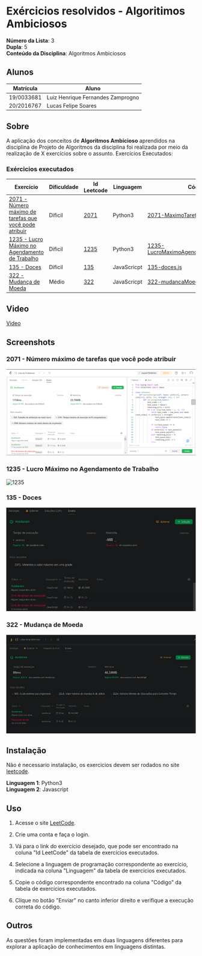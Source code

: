 # Exércicios resolvidos - Algoritimos Ambiciosos

**Número da Lista**: 3<br>
**Dupla**: 5 <br>
**Conteúdo da Disciplina**: Algoritmos Ambiciosos<br>

## Alunos
|Matrícula | Aluno |
| -- | -- |
| 19/0033681  | Luiz Henrique Fernandes Zamprogno |
| 20/2016767  | Lucas Felipe Soares |

## Sobre 

A aplicação dos conceitos de **Algoritmos Ambicioso** aprendidos na disciplina de Projeto de Algoritmos da disciplina foi realizada por meio da realização de X exercícios sobre o assunto. Exercícios Executados:

### Exércicios executados

| Exercício | Dificuldade | Id Leetcode | Linguagem | Código |
| -- | -- | -- | -- | -- |
| [2071 - Número máximo de tarefas que você pode atribuir](link) | Dificil | [2071](https://leetcode.com/problems/maximum-number-of-tasks-you-can-assign/description/) | Python3 | [2071-MaximoTarefasAtribuir.py](https://github.com/lucasfs1007/Grafos1_ExerciciosResolvidos/blob/master/2071-MaximoTarefasAtribuir.py) |
| [1235 - Lucro Máximo no Agendamento de Trabalho](link) | Dificil | [1235](https://leetcode.com/problems/maximum-profit-in-job-scheduling/description/) | Python3 | [1235-LucroMaximoAgendamentoTrabalhor.py](https://github.com/lucasfs1007/Grafos1_ExerciciosResolvidos/blob/master/1235-LucroMaximoAgendamentoTrabalhor.py) |
| [135 - Doces](https://github.com/projeto-de-algoritmos/AlgoritmosAmbiciosos_ExerciciosResolvidos/blob/master/135-doce.pdf) | Dificil | [135](https://leetcode.com/problems/candy/description/) | JavaScricpt| [135-doces.js](https://github.com/projeto-de-algoritmos/AlgoritmosAmbiciosos_ExerciciosResolvidos/blob/master/135-doces.js) |
| [322 - Mudança de Moeda](https://github.com/projeto-de-algoritmos/AlgoritmosAmbiciosos_ExerciciosResolvidos/blob/master/322-mudancaMoeda.pdf) | Médio | [322](https://leetcode.com/problems/coin-change/description/) | JavaScricpt| [322-mudancaMoeda.js](https://github.com/projeto-de-algoritmos/AlgoritmosAmbiciosos_ExerciciosResolvidos/blob/master/322-mudancaMoeda.js) |

## Video

[Video](https://youtu.be/)

## Screenshots

### 2071 - Número máximo de tarefas que você pode atribuir

![2360](2071-MaximoTarefasAtribuir.png)

### 1235 - Lucro Máximo no Agendamento de Trabalho

![1235](1235-LucroMaximoAgendamentoTrabalhor.png)

### 135 - Doces

![135](135-tentativa.png)

### 322 - Mudança de Moeda

![322](322-tentativa.png)

## Instalação 

Não é necessario instalação, os exercicios devem ser rodados no site [leetcode]([link](https://leetcode.com/problemset/all/)).

**Linguagem 1**: Python3<br>
**Linguagem 2**: Javascript<br>

## Uso

1. Acesse o site [LeetCode](https://leetcode.com/problemset/all/).

2. Crie uma conta e faça o login.

3. Vá para o link do exercício desejado, que pode ser encontrado na coluna "Id LeetCode" da tabela de exercícios executados.

4. Selecione a linguagem de programação correspondente ao exercício, indicada na coluna "Linguagem" da tabela de exercícios executados.

5. Copie o código correspondente encontrado na coluna "Código" da tabela de exercícios executados.

6. Clique no botão "Enviar" no canto inferior direito e verifique a execução correta do código.

## Outros

As questões foram implementadas em duas linguagens diferentes para explorar a aplicação de conhecimentos em linguagens distintas.





